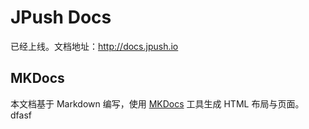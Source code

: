 JPush Docs
==========

已经上线。文档地址：http://docs.jpush.io

## MKDocs
本文档基于 Markdown 编写，使用 [MKDocs](https://github.com/tomchristie/mkdocs) 工具生成 HTML 布局与页面。
dfasf
